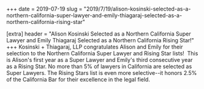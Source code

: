 +++
date = 2019-07-19
slug = "2019/7/19/alison-kosinski-selected-as-a-northern-california-super-lawyer-and-emily-thiagaraj-selected-as-a-northern-california-rising-star"

[extra]
header = "Alison Kosinski Selected as a Northern California Super Lawyer and Emily Thiagaraj Selected as a Northern California Rising Star!"
+++
Kosinski + Thiagaraj, LLP congratulates Alison and Emily for their selection to the Northern California Super Lawyer and Rising Star lists!  This is Alison's first year as a Super Lawyer and Emily's third consecutive year as a Rising Star.  No more than 5% of lawyers in California are selected as Super Lawyers.  The Rising Stars list is even more selective--it honors 2.5% of the California Bar for their excellence in the legal field.
